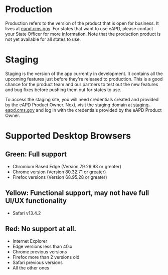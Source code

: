 # Production

Production refers to the version of the product that is open for business. It lives at [eapd.cms.gov](https://eapd.cms.gov). For states that want to use eAPD, please contact your State Officer for more information. Note that the production product is not yet available for all states to use.

# Staging

Staging is the version of the app currently in development. It contains all the upcoming features just before they're released to production. This is a good chance for the product team and our partners to test out the new features and bug fixes before pushing them out for states to use.

To access the staging site, you will need credentials created and provided by the eAPD Product Owner. Next, visit the staging domain at [staging-eapd.cms.gov](https://staging-eapd.cms.gov) and log in with the credentials provided by the eAPD Product Owner.

# Supported Desktop Browsers

## Green: Full support

* Chromium Based Edge (Version 79.29.93 or greater)
* Chrome version (Version 80.32.71 or greater)
* Firefox versions (Version 68.95.28 or greater)

## Yellow: Functional support, may not have full UI/UX functionality

* Safari v13.4.2

## Red: No support at all.

* Internet Explorer
* Edge versions less than 40.x
* Chrome previous versions
* Firefox more than 2 versions old
* Safari previous versions
* All the other ones



